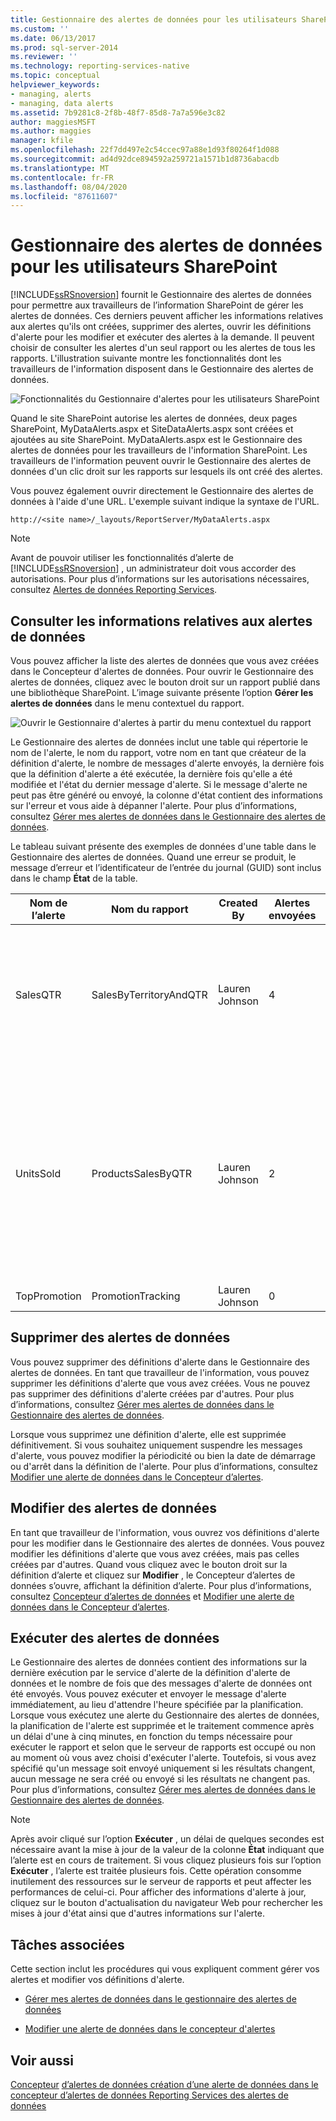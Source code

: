 ```yaml
---
title: Gestionnaire des alertes de données pour les utilisateurs SharePoint | Microsoft Docs
ms.custom: ''
ms.date: 06/13/2017
ms.prod: sql-server-2014
ms.reviewer: ''
ms.technology: reporting-services-native
ms.topic: conceptual
helpviewer_keywords:
- managing, alerts
- managing, data alerts
ms.assetid: 7b9281c8-2f8b-48f7-85d8-7a7a596e3c82
author: maggiesMSFT
ms.author: maggies
manager: kfile
ms.openlocfilehash: 22f7dd497e2c54ccec97a88e1d93f80264f1d088
ms.sourcegitcommit: ad4d92dce894592a259721a1571b1d8736abacdb
ms.translationtype: MT
ms.contentlocale: fr-FR
ms.lasthandoff: 08/04/2020
ms.locfileid: "87611607"
---
```

# <a name="data-alert-manager-for-sharepoint-users"></a>Gestionnaire des alertes de données pour les utilisateurs SharePoint
  [!INCLUDE[ssRSnoversion](../includes/ssrsnoversion-md.md)] fournit le Gestionnaire des alertes de données pour permettre aux travailleurs de l’information SharePoint de gérer les alertes de données. Ces derniers peuvent afficher les informations relatives aux alertes qu'ils ont créées, supprimer des alertes, ouvrir les définitions d'alerte pour les modifier et exécuter des alertes à la demande. Il peuvent choisir de consulter les alertes d'un seul rapport ou les alertes de tous les rapports. L'illustration suivante montre les fonctionnalités dont les travailleurs de l'information disposent dans le Gestionnaire des alertes de données.

 ![Fonctionnalités du Gestionnaire d'alertes pour les utilisateurs SharePoint](media/rs-alertmanageriw.gif "Fonctionnalités du Gestionnaire d'alertes pour les utilisateurs SharePoint")

 Quand le site SharePoint autorise les alertes de données, deux pages SharePoint, MyDataAlerts.aspx et SiteDataAlerts.aspx sont créées et ajoutées au site SharePoint. MyDataAlerts.aspx est le Gestionnaire des alertes de données pour les travailleurs de l'information SharePoint. Les travailleurs de l'information peuvent ouvrir le Gestionnaire des alertes de données d'un clic droit sur les rapports sur lesquels ils ont créé des alertes.

 Vous pouvez également ouvrir directement le Gestionnaire des alertes de données à l'aide d'une URL. L'exemple suivant indique la syntaxe de l'URL.

 `http://<site name>/_layouts/ReportServer/MyDataAlerts.aspx`

> [!NOTE]
>  Avant de pouvoir utiliser les fonctionnalités d’alerte de [!INCLUDE[ssRSnoversion](../includes/ssrsnoversion-md.md)] , un administrateur doit vous accorder des autorisations. Pour plus d’informations sur les autorisations nécessaires, consultez [Alertes de données Reporting Services](../ssms/agent/alerts.md).

##  <a name="view-data-alert-information"></a><a name="ViewingAlerts"></a> Consulter les informations relatives aux alertes de données
 Vous pouvez afficher la liste des alertes de données que vous avez créées dans le Concepteur d'alertes de données. Pour ouvrir le Gestionnaire des alertes de données, cliquez avec le bouton droit sur un rapport publié dans une bibliothèque SharePoint. L’image suivante présente l’option **Gérer les alertes de données** dans le menu contextuel du rapport.

 ![Ouvrir le Gestionnaire d'alertes à partir du menu contextuel du rapport](media/rs-openalertmanager.gif "Ouvrir le Gestionnaire d'alertes à partir du menu contextuel du rapport")

 Le Gestionnaire des alertes de données inclut une table qui répertorie le nom de l'alerte, le nom du rapport, votre nom en tant que créateur de la définition d'alerte, le nombre de messages d'alerte envoyés, la dernière fois que la définition d'alerte a été exécutée, la dernière fois qu'elle a été modifiée et l'état du dernier message d'alerte. Si le message d'alerte ne peut pas être généré ou envoyé, la colonne d'état contient des informations sur l'erreur et vous aide à dépanner l'alerte. Pour plus d’informations, consultez [Gérer mes alertes de données dans le Gestionnaire des alertes de données](manage-my-data-alerts-in-data-alert-manager.md).

 Le tableau suivant présente des exemples de données d'une table dans le Gestionnaire des alertes de données. Quand une erreur se produit, le message d’erreur et l’identificateur de l’entrée du journal (GUID) sont inclus dans le champ **État** de la table.

|Nom de l’alerte|Nom du rapport|Created By|Alertes envoyées|Dernière exécution|Dernière modification|Statut|
|----------------|-----------------|----------------|-----------------|--------------|-------------------|------------|
|SalesQTR|SalesByTerritoryAndQTR|Lauren Johnson|4|6/12/2011|6/1/2011|La dernière alerte a été exécutée avec succès et l'alerte a été envoyée.|
|UnitsSold|ProductsSalesByQTR|Lauren Johnson|2|7/1/2011|6/28/2011|La dernière alerte a été exécutée avec succès, mais aucune donnée n'a été modifiée et aucune alerte n'a été envoyée.|
|TopPromotion|PromotionTracking|Lauren Johnson|0||5/23/2011|Alerte créée.|


##  <a name="delete-data-alerts"></a><a name="DeleteAlerts"></a>Supprimer des alertes de données
 Vous pouvez supprimer des définitions d'alerte dans le Gestionnaire des alertes de données. En tant que travailleur de l'information, vous pouvez supprimer les définitions d'alerte que vous avez créées. Vous ne pouvez pas supprimer des définitions d'alerte créées par d'autres. Pour plus d’informations, consultez [Gérer mes alertes de données dans le Gestionnaire des alertes de données](manage-my-data-alerts-in-data-alert-manager.md).

 Lorsque vous supprimez une définition d'alerte, elle est supprimée définitivement. Si vous souhaitez uniquement suspendre les messages d'alerte, vous pouvez modifier la périodicité ou bien la date de démarrage ou d'arrêt dans la définition de l'alerte. Pour plus d’informations, consultez [Modifier une alerte de données dans le Concepteur d’alertes](edit-a-data-alert-in-alert-designer.md).



##  <a name="edit-data-alerts"></a><a name="EditAlerts"></a> Modifier des alertes de données
 En tant que travailleur de l'information, vous ouvrez vos définitions d'alerte pour les modifier dans le Gestionnaire des alertes de données. Vous pouvez modifier les définitions d'alerte que vous avez créées, mais pas celles créées par d'autres. Quand vous cliquez avec le bouton droit sur la définition d’alerte et cliquez sur **Modifier** , le Concepteur d’alertes de données s’ouvre, affichant la définition d’alerte. Pour plus d’informations, consultez [Concepteur d’alertes de données](../../2014/reporting-services/data-alert-designer.md) et [Modifier une alerte de données dans le Concepteur d’alertes](edit-a-data-alert-in-alert-designer.md).



##  <a name="run-data-alerts"></a><a name="RunAlerts"></a> Exécuter des alertes de données
 Le Gestionnaire des alertes de données contient des informations sur la dernière exécution par le service d'alerte de la définition d'alerte de données et le nombre de fois que des messages d'alerte de données ont été envoyés. Vous pouvez exécuter et envoyer le message d'alerte immédiatement, au lieu d'attendre l'heure spécifiée par la planification. Lorsque vous exécutez une alerte du Gestionnaire des alertes de données, la planification de l'alerte est supprimée et le traitement commence après un délai d'une à cinq minutes, en fonction du temps nécessaire pour exécuter le rapport et selon que le serveur de rapports est occupé ou non au moment où vous avez choisi d'exécuter l'alerte. Toutefois, si vous avez spécifié qu'un message soit envoyé uniquement si les résultats changent, aucun message ne sera créé ou envoyé si les résultats ne changent pas. Pour plus d’informations, consultez [Gérer mes alertes de données dans le Gestionnaire des alertes de données](manage-my-data-alerts-in-data-alert-manager.md).

> [!NOTE]
>  Après avoir cliqué sur l’option **Exécuter**  , un délai de quelques secondes est nécessaire avant la mise à jour de la valeur de la colonne **État** indiquant que l’alerte est en cours de traitement. Si vous cliquez plusieurs fois sur l’option **Exécuter**  , l’alerte est traitée plusieurs fois. Cette opération consomme inutilement des ressources sur le serveur de rapports et peut affecter les performances de celui-ci. Pour afficher des informations d'alerte à jour, cliquez sur le bouton d'actualisation du navigateur Web pour rechercher les mises à jour d'état ainsi que d'autres informations sur l'alerte.



##  <a name="related-tasks"></a><a name="HowTo"></a> Tâches associées
 Cette section inclut les procédures qui vous expliquent comment gérer vos alertes et modifier vos définitions d'alerte.

-   [Gérer mes alertes de données dans le gestionnaire des alertes de données](manage-my-data-alerts-in-data-alert-manager.md)

-   [Modifier une alerte de données dans le concepteur d'alertes](edit-a-data-alert-in-alert-designer.md)



## <a name="see-also"></a>Voir aussi
 [Concepteur](../../2014/reporting-services/data-alert-designer.md) [d’alertes de données création d’une alerte de données dans le concepteur d’alertes de données Reporting Services des alertes de](create-a-data-alert-in-data-alert-designer.md) [données](../ssms/agent/alerts.md)


